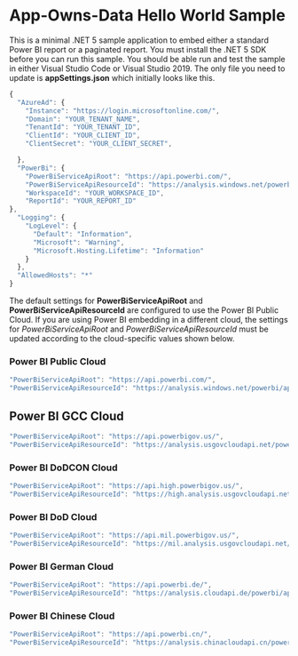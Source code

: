# App-Owns-Data Hello World Sample
This is a minimal .NET 5 sample application to embed either a standard Power BI report or a paginated report. 
You must install the .NET 5 SDK before you can run this sample. 
You should be able run and test the sample in either Visual Studio Code or Visual Studio 2019.
The only file you need to update is **appSettings.json** which initially looks like this. 

```javascript
{
  "AzureAd": {
    "Instance": "https://login.microsoftonline.com/",
    "Domain": "YOUR_TENANT_NAME",
    "TenantId": "YOUR_TENANT_ID",
    "ClientId": "YOUR_CLIENT_ID",
    "ClientSecret": "YOUR_CLIENT_SECRET",

  },
  "PowerBi": {
    "PowerBiServiceApiRoot": "https://api.powerbi.com/",
    "PowerBiServiceApiResourceId": "https://analysis.windows.net/powerbi/api",
    "WorkspaceId": "YOUR_WORKSPACE_ID",
    "ReportId": "YOUR_REPORT_ID"
},
  "Logging": {
    "LogLevel": {
      "Default": "Information",
      "Microsoft": "Warning",
      "Microsoft.Hosting.Lifetime": "Information"
    }
  },
  "AllowedHosts": "*"
}
```

The default settings for **PowerBiServiceApiRoot** and **PowerBiServiceApiResourceId** are configured to use the Power BI Public Cloud.
If you are using Power BI embedding in a different cloud, the settings for *PowerBiServiceApiRoot* and *PowerBiServiceApiResourceId* 
must be updated according to the cloud-specific values shown below.

### Power BI Public Cloud
```Javascript
"PowerBiServiceApiRoot": "https://api.powerbi.com/",
"PowerBiServiceApiResourceId": "https://analysis.windows.net/powerbi/api",
```

## Power BI GCC Cloud
```Javascript
"PowerBiServiceApiRoot": "https://api.powerbigov.us/",
"PowerBiServiceApiResourceId": "https://analysis.usgovcloudapi.net/powerbi/api",
```

### Power BI DoDCON Cloud
```Javascript
"PowerBiServiceApiRoot": "https://api.high.powerbigov.us/",
"PowerBiServiceApiResourceId": "https://high.analysis.usgovcloudapi.net/powerbi/api",
```

### Power BI DoD Cloud
```Javascript
"PowerBiServiceApiRoot": "https://api.mil.powerbigov.us/",
"PowerBiServiceApiResourceId": "https://mil.analysis.usgovcloudapi.net/powerbi/api",
```

### Power BI German Cloud
```Javascript
"PowerBiServiceApiRoot": "https://api.powerbi.de/",
"PowerBiServiceApiResourceId": "https://analysis.cloudapi.de/powerbi/api",
```

### Power BI Chinese Cloud
```Javascript
"PowerBiServiceApiRoot": "https://api.powerbi.cn/",
"PowerBiServiceApiResourceId": "https://analysis.chinacloudapi.cn/powerbi/api",
```